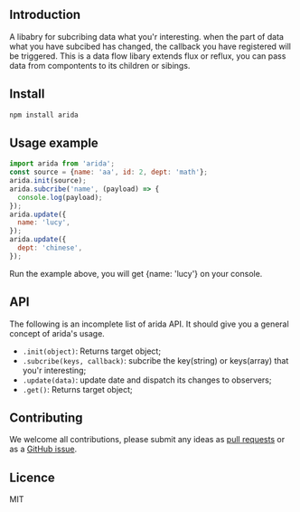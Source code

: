 ## Introduction
A libabry for subcribing data what you'r interesting. 
when the part of data what you have subcibed has changed, the callback you  have registered will be triggered.
This is a data flow libary extends flux or reflux, you can pass data from compontents to its children or sibings. 
## Install

```bash
npm install arida
```

## Usage example

``` javascript
import arida from 'arida';
const source = {name: 'aa', id: 2, dept: 'math'};
arida.init(source);
arida.subcribe('name', (payload) => {
  console.log(payload);
});
arida.update({
  name: 'lucy',
});
arida.update({
  dept: 'chinese',
});
```
Run the example above, you will get {name: 'lucy'} on your console.

## API
The following is an incomplete list of arida API. It should give you a general concept of arida's usage.

- `.init(object)`: Returns target object;
- `.subcribe(keys, callback)`: subcribe the key(string) or keys(array) that you'r interesting;
- `.update(data)`: update date and dispatch its changes to observers;
- `.get()`: Returns target object;
## Contributing

We welcome all contributions, please submit any ideas as [pull requests](https://github.com/azl397985856/arida/pulls) or as a [GitHub issue](https://github.com/azl397985856/arida/issues).
## Licence
MIT

